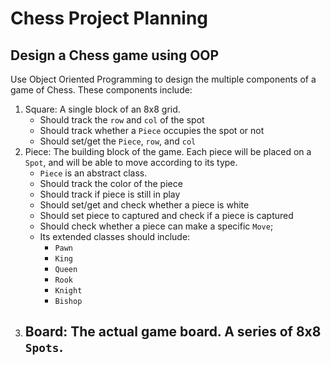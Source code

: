 # Chess Project Planning

## Design a Chess game using OOP

Use Object Oriented Programming to design the multiple components of a game
of Chess. These components include:

1. Square: A single block of an 8x8 grid.
    - Should track the `row` and `col` of the spot
    - Should track whether a `Piece` occupies the spot or not
    - Should set/get the `Piece`, `row`, and `col`
2. Piece: The building block of the game. Each piece will be placed on a `Spot`, and will be able to move according to its type. 
    - `Piece` is an abstract class. 
    - Should track the color of the piece
    - Should track if piece is still in play
    - Should set/get and check whether a piece is white
    - Should set piece to captured and check if a piece is captured
    - Should check whether a piece can make a specific `Move`;
    - Its extended classes should include:
        - `Pawn`
        - `King`
        - `Queen`
        - `Rook`
        - `Knight`
        - `Bishop`
3. Board: The actual game board. A series of 8x8 `Spots`.
    - 
